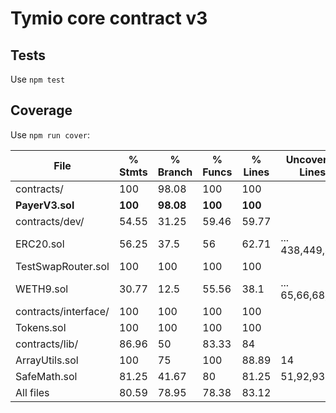 # Tymio core contract v3
## Tests
Use `npm test`
## Coverage

Use `npm run cover`:

File                  |  % Stmts | % Branch |  % Funcs |  % Lines |Uncovered Lines |
----------------------|----------|----------|----------|----------|----------------|
 contracts/           |      100 |    98.08 |      100 |      100 |                |
  **PayerV3.sol**         |      **100**  |    **98.08**  |    **100**  |      **100**  |                |
 contracts/dev/       |    54.55 |    31.25 |    59.46 |    59.77 |                |
  ERC20.sol           |    56.25 |     37.5 |       56 |    62.71 |... 438,449,450 |
  TestSwapRouter.sol  |      100 |      100 |      100 |      100 |                |
  WETH9.sol           |    30.77 |     12.5 |    55.56 |     38.1 |... 65,66,68,70 |
 contracts/interface/ |      100 |      100 |      100 |      100 |                |
  Tokens.sol          |      100 |      100 |      100 |      100 |                |
 contracts/lib/       |    86.96 |       50 |    83.33 |       84 |                |
  ArrayUtils.sol      |      100 |       75 |      100 |    88.89 |             14 |
  SafeMath.sol        |    81.25 |    41.67 |       80 |    81.25 |       51,92,93 |
All files             |    80.59 |    78.95 |    78.38 |    83.12 |                |

